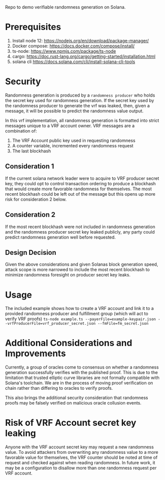 Repo to demo verifiable randomness generation on Solana.

# Prerequisites
1. Install node 12: https://nodejs.org/en/download/package-manager/
1. Docker compose: https://docs.docker.com/compose/install/
1. ts-node: https://www.npmjs.com/package/ts-node
1. cargo: https://doc.rust-lang.org/cargo/getting-started/installation.html
1. solana cli https://docs.solana.com/cli/install-solana-cli-tools

# Security
Randomness generation is produced by a `randomness producer` who holds the secret
key used for randomness generation. If the secret key used by the randomness
producer to generate the vrf was leaked, then, given a message, it will be possible
to predict the randomness value output.

In this vrf implementation, all randomness generation is formatted into strict messages
unique to a VRF account owner.  VRF messages are a combination of:

1. The VRF Account public key used in requesting randomness
1. A counter variable, incremented every randomness request
1. The last blockhash

## Consideration 1
If the current solana network leader were to acquire to VRF producer secret key,
they could opt to control transaction ordering to produce a blockhash
that would create more favorable randomness for themselves. The most recent
blockhash could be left out of the message but this opens up more risk for
consideration 2 below.

## Consideration 2
If the most recent blockhash were not included in randomness generation and
the randomness producer secret key leaked publicly, any party could
predict randomness generation well before requested.

## Design Decision
Given the above considerations and given Solanas block generation speed, attack
scope is more narrowed to include the most recent blockhash to minimize randomness
foresight on producer secret key leaks.


# Usage
The included example shows how to create a VRF account and link it to a provided
randomness producer and fulfillment group (which will act to verify VRF proofs)
`ts-node example.ts --payerFile=example-keypair.json --vrfProducerFile=vrf_producer_secret.json --fmFile=fm_secret.json`


# Additional Considerations and Improvements
Currently, a group of oracles come to consensus on whether a randomness generation
successfully verifies with the published proof.  This is due to the limitation
that trusted elliptic curve libraries are not formally compatible with Solana's
toolchain.  We are in the process of moving proof verification on chain rather
than differing to oracles to verify proofs.

This also brings the additional security consideration that randomness proofs
may be falsely verified on malicious oracle collusion events.

# Risk of VRF Account secret key leaking
Anyone with the VRF account secret key may request a new randomness value.
To avoid attackers from overwriting any randomness value to a more favorable
value for themselves, the VRF counter should be noted at time of request and
checked against when reading randomness. In future work, it may be a
configuration to disallow more than one randomness request per VRF account.
